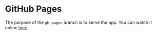 # GitHub Pages

The purpose of the `gh-pages` branch is to serve the app. You can watch it online [here](https://zviels.github.io/phrase-hunter).

